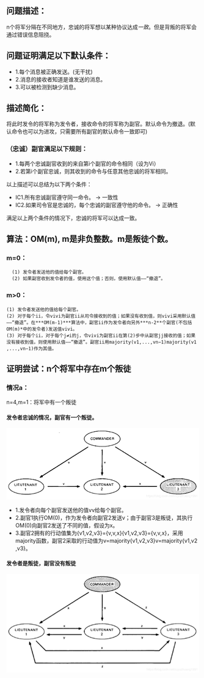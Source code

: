 ## 问题描述：
n个将军分隔在不同地方，忠诚的将军想以某种协议达成*一致*。但是背叛的将军会通过错误信息阻挠。

##  问题证明满足以下默认条件：
* 1.每个消息被正确发送。(无干扰)
* 2.消息的接收者知道是谁发送的消息。
* 3.可以被检测到缺少消息。

## 描述简化：
将此时发令的将军称为发令者，接收命令的将军称为副官。默认命令为撤退。(默认命令也可以为进攻，只需要所有副官的默认命令一致即可)
### （忠诚）副官满足以下规则：
* 1.每两个忠诚副官收到的来自第i个副官的命令相同（设为Vi）
* 2.若第i个副官忠诚，则其收到的命令与任意其他忠诚的将军相同。

以上描述可以总结为以下两个条件：
* IC1.所有忠诚副官遵守同一命令。 -> 一致性
* IC2.如果司令官是忠诚的，每个忠诚的副官遵守他的命令。 -> 正确性

满足以上两个条件的情况下，忠诚的将军可以达成一致。

## 算法：OM(m), m是非负整数。m是叛徒个数。
### m=0：
```
  (1) 发令者发送他的值给每个副官。
  (2) 如果副官收到发令者的值，使用这个值；否则，使用默认值——“撤退”。
```
### m>0：
```
(1) 发令者发送他的值给每个副官。
(2) 对于每个ii，令vivi​为副官ii从司令接收到的值；如果没有收到值，则vivi​采用默认值——“撤退”。在***OM(m-1)***算法中，副官ii作为发令者向另外***n-2**个副官(不包括OM(m)*中的发令者)发送值vivi​。
(3) 对于每个ii，对于每个j≠i的j，令vivi​为副官ii在第(2)步中从副官jj接收的值；如果没有接收到值，则使用默认值——“撤退”。副官ii用majority(v1,...,vn−1)majority(v1​,...,vn−1​)作为其值。
```
    
## 证明尝试：n个将军中存在m个叛徒
### 情况a：
  n=4,m=1：将军中有一个叛徒
  #### 发令者忠诚的情况，副官有一个叛徒。
  ![](https://github.com/liuzhen910201/Byzantine-failures/blob/master/m4n1.png)
  
* 1.发令者向每个副官发送他的值vv给每个副官。
* 2.副官1执行OM(0)，作为发令者向副官2发送v；由于副官3是叛徒，其执行OM(0)向副官2发送了不同的值，假设为x。
* 3.副官2拥有的行动值集为{v1,v2,v3}={v,v,x}{v1​,v2​,v3​}={v,v,x}，采用majority函数，副官2采取的行动值为v=majority{v1,v2,v3}v=majority{v1​,v2​,v3​}。

#### 发令者是叛徒，副官没有叛徒
![](https://github.com/liuzhen910201/Byzantine-failures/blob/master/m4n1_2.png)


